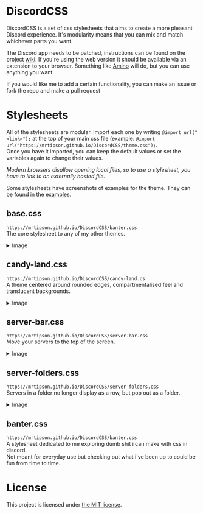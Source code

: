  # DiscordCSS

DiscordCSS is a set of css stylesheets that aims to create a more pleasant Discord experience.
It's modularity means that you can mix and match whichever parts you want.

The Discord app needs to be patched, instructions can be found on the project [wiki](https://github.com/MrTipson/DiscordCSS/wiki).
If you're using the web version it should be available via an extension to your browser. Something like [Amino](https://chrome.google.com/webstore/detail/amino-live-css-editor/pbcpfbcibpcbfbmddogfhcijfpboeaaf) will do, but you can use anything you 
want.

If you would like me to add a certain functionality, you can make an issue or fork the repo and make a pull request

# Stylesheets
All of the stylesheets are modular. Import each one by writing `@import url("<link>");` at the top of your main css file (example: `@import url("https://mrtipson.github.io/DiscordCSS/theme.css");`.\
Once you have it imported, you can keep the default values or set the variables again to change their values.

*Modern browsers disallow opening local files, so to use a stylesheet, you have to link to an externally hosted file.*

Some stylesheets have screenshots of examples for the theme. They can be found in the [examples](examples/).

## base.css
`https://mrtipson.github.io/DiscordCSS/banter.css`\
The core stylesheet to any of my other themes.
<details>
 <summary>Image</summary>
 
 ![Dark](https://i.imgur.com/12BIQ9k.png)
 ![Light](https://i.imgur.com/BF8gmbI.png)
</details>

## candy-land.css
`https://mrtipson.github.io/DiscordCSS/candy-land.cs`\
A theme centered around rounded edges, compartmentalised feel and translucent backgrounds.
<details>
 <summary>Image</summary>
 
 ![Dark](https://i.imgur.com/UG1WMs7.png)
 ![Light](https://i.imgur.com/fT6Eomk.png)
 (the screenshot is from the premade stylesheet for the theme - things dont look well with default values)
</details>

## server-bar.css
`https://mrtipson.github.io/DiscordCSS/server-bar.css`\
Move your servers to the top of the screen.
<details>
 <summary>Image</summary>
 
 ![Server-bar](https://i.imgur.com/5e3Hqee.png)
</details>

## server-folders.css
`https://mrtipson.github.io/DiscordCSS/server-folders.css`\
Servers in a folder no longer display as a row, but pop out as a folder.
<details>
 <summary>Image</summary>
 
 ![Server folders](https://i.imgur.com/OFLLMwL.png)
 ![Server folders - with server bar](https://i.imgur.com/F4xdPX9.png)
</details>

## banter.css
`https://mrtipson.github.io/DiscordCSS/banter.css`\
A stylesheet dedicated to me exploring dumb shit i can make with css in discord.\
Not meant for everyday use but checking out what i've been up to could be fun from time to time.

# License

This project is licensed under [the MIT license](https://github.com/MrTipson/DiscordCSS/blob/HEAD/LICENSE).
